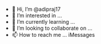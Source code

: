 - 👋 Hi, I’m @adipraj17
- 👀 I’m interested in ...
- 🌱 I’m currently learning ...
- 💞️ I’m looking to collaborate on ...
- 📫 How to reach me ... iMessages 

<!---
adipraj17/adipraj17 is a ✨ special ✨ repository because its `README.md` (this file) appears on your GitHub profile.
You can click the Preview link to take a look at your changes.
--->
